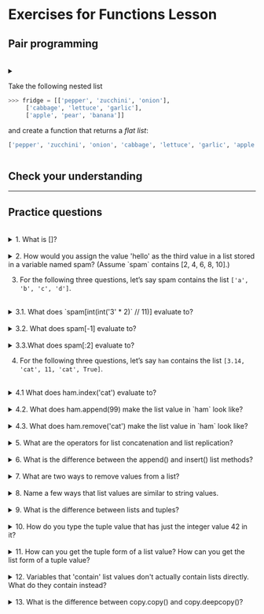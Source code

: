 # Exercises for Functions Lesson #

## Pair programming ##

</details>

<br /> 

</details>

<details>

<summary> 

Take the following nested list 

```py
>>> fridge = [['pepper', 'zucchini', 'onion'],
     ['cabbage', 'lettuce', 'garlic'],
     ['apple', 'pear', 'banana']]
```

and create a function that returns a _flat list_:

```py
['pepper', 'zucchini', 'onion', 'cabbage', 'lettuce', 'garlic', 'apple', 'pear', 'banana']
```

</summary>

_Answer_

```py
def flatten(lst):
    """
    Flatten list

    Input:
        - lst, a nested list (one level of nesting only)
    """
    flat_list = list()
    for sublst in lst:
        for item in sublst:
            flat_list.append(item)
    
    return flat_list

# OR with a list comprehension

def flatten(lst):
    return [item for sublst in lst for item in sublst]


fridge = [['pepper', 'zucchini', 'onion'],
     ['cabbage', 'lettuce', 'garlic'],
     ['apple', 'pear', 'banana']]

flat_fridge = flatten(fridge)
print(flat_fridge)
```

</details>

## Check your understanding ##

---

## Practice questions ##


<br /> 

</details>

<details>
  <summary> 1. What is []?</summary>

An empty `list`. In Python square brackets are used to open and close a list object.

</details>


<br /> 

</details>

<details>
  <summary> 2. How would you assign the value 'hello' as the third value in a list stored in a variable named spam? (Assume `spam` contains [2, 4, 6, 8, 10].)</summary>

`spam[2] = 'hello'` 

</details>



3. For the following three questions, let’s say spam contains the list `['a', 'b', 'c', 'd']`.

<br /> 

</details>

<details>
  <summary> 3.1. What does `spam[int(int('3' * 2)` // 11)] evaluate to?</summary>

`'d'`

</details>


<br /> 

</details>

<details>
  <summary> 3.2. What does spam[-1] evaluate to? </summary>

`'d'`

</details>


<br /> 

</details>

<details>
  <summary> 3.3.What does spam[:2] evaluate to? </summary>

`['a', 'b']`

</details>



4. For the following three questions, let’s say `ham` contains the list
`[3.14, 'cat', 11, 'cat', True]`.

</details>


<br /> 

</details>

<details>
  <summary> 4.1 What does ham.index('cat') evaluate to? </summary>

`1`, The `index()` method returns the first index of the specified element in the list. Use optional `start` and `end` parameters in `list.index(element, start, end)` to search from and up to specific index.

</details>


</details>

<br /> 

</details>

<details>
  <summary> 4.2. What does ham.append(99) make the list value in `ham` look like? </summary>

`[3.14, 'cat', 11, 'cat', True, 99]`, the `.append()` method adds a single item to the existing list. It doesn't return a new list of items but will modify the original list by adding the item to the end of the list.

</details>

</details>

<br /> 

</details>

<details>
  <summary> 4.3. What does ham.remove('cat') make the list value in `ham` look like? </summary>

`[3.14, 11, 'cat', True]`, the `remove()` method takes a single element as an argument and removes it from the list. If the element doesn't exist, it throws `ValueError`.

</details>


</details>

<br /> 

</details>

<details>
  <summary> 5. What are the operators for list concatenation and list replication?
 </summary>

*  `+` concatenation
* `*` replication

(similar to string concatenation and replication)

</details>


</details>

<br /> 

</details>

<details>
  <summary> 6. What is the difference between the append() and insert() list methods? </summary>

The `insert(i, elem)` method adds item `elem` to a list at a specific position `i` in a list, while `append(elem)` adds an item `elem` to the end of the list.

</details>


</details>

<br /> 

</details>

<details>
  <summary> 7. What are two ways to remove values from a list? </summary>

* `mylist.remove(elem)`
* `del mylist[i]` 

and 

* `mylist.pop(i)`, removes value by index i and return value
* `mylist.clear()`, removes all values from list

</details>


</details>

<br /> 

</details>

<details>
  <summary> 8. Name a few ways that list values are similar to string values. </summary>

both data types are sequential data types, so

* they are ordered in a defined sequence
* the elements can be accessed via indices
* the meaning of `+` and `*` is the same (concatenation and replication)

</details>


</details>

<br /> 

</details>

<details>
  <summary> 9. What is the difference between lists and tuples? </summary>

The `list` data type is a mutable object, while the `tuple` is an immutable and fixed size object. This difference means that Python must allocate an extra memory block to extend the list obect when created, which makes lists less memory efficient than tuples. 

</details>


</details>

<br /> 

</details>

<details>
  <summary> 10. How do you type the tuple value that has just the integer value 42 in it? </summary>

`(42)`

</details>


</details>

<br /> 

</details>

<details>
  <summary> 11. How can you get the tuple form of a list value? How can you get the list form of a tuple value? </summary>

`tuple(mylist)` and `list(mytuple)`

</details>


</details>

<br /> 

</details>

<details>
  <summary> 12. Variables that 'contain' list values don't actually contain lists directly. What do they contain instead? </summary>

References to objects in memory. When the '=' operator is used to copy a mutable object, it does not create a new object, it only creates a new variable that share reference to the original object.

</details>


</details>

<br /> 

</details>

<details>
  <summary> 13. What is the difference between copy.copy() and copy.deepcopy()? </summary>

shallow copy (`copy()`): will create new and independent object with same content
deep copy (`deepcopy()`): creates a new object and recursively adds the copies of nested objects present in the original elements.

</details>

